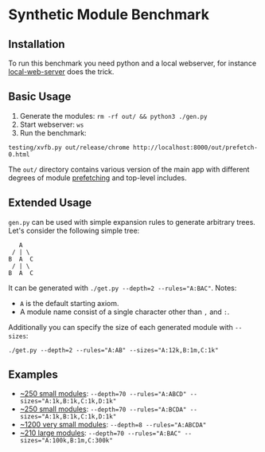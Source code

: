 # Synthetic Module Benchmark

## Installation
To run this benchmark you need python and a local webserver, for instance
[local-web-server](https://www.npmjs.com/package/local-web-server) does the
trick.

## Basic Usage
1. Generate the modules: `rm -rf out/ && python3 ./gen.py`
2. Start webserver: `ws`
3. Run the benchmark:
  ```
  testing/xvfb.py out/release/chrome http://localhost:8000/out/prefetch-0.html
  ```

The `out/` directory contains various version of the main app with different
degrees of module [prefetching](https://developer.mozilla.org/en-US/docs/Web/HTML/Link_types/modulepreload) and top-level includes.

## Extended Usage
`gen.py` can be used with simple expansion rules to generate arbitrary trees.
Let's consider the following simple tree:

```
   A
 / | \
B  A  C
 / | \
B  A  C
```

It can be generated with `./get.py --depth=2 --rules="A:BAC"`.
Notes: 
 - `A` is the default starting axiom.
 - A module name consist of a single character other than `,` and `:`.

Additionally you can specify the size of each generated module with `--sizes`:

```
./get.py --depth=2 --rules="A:AB" --sizes="A:12k,B:1m,C:1k"
```
## Examples

* [~250 small modules](./light-left): `--depth=70 --rules="A:ABCD" --sizes="A:1k,B:1k,C:1k,D:1k"`
* [~250 small modules](./light-right): `--depth=70 --rules="A:BCDA" --sizes="A:1k,B:1k,C:1k,D:1k"`
* [~1200 very small modules](./light-mixed): `--depth=8 --rules="A:ABCDA"`
* [~210 large modules](./heavy-middle): `--depth=70 --rules="A:BAC" --sizes="A:100k,B:1m,C:300k"`
